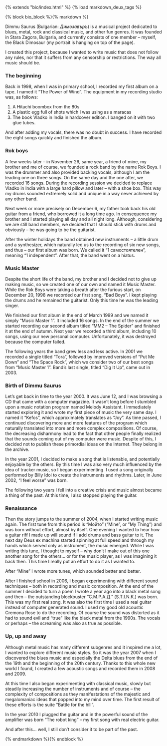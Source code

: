 {% extends "bio/index.html" %}
{% load markdown_deux_tags %}

{% block bio_block %}{% markdown %}

Dimmu Saurus (Bulgarian: *Димозавъръ*) is a musical project dedicated to blues, metal, rock and classical music, and other fun genres. It was founded in Stara Zagora, Bulgaria, and currently consists of one member – myself, the Black Dimosaur (my portrait is hanging on top of the page).

I created this project, because I wanted to write music that does not follow any rules, nor that it suffers from any censorship or restrictions. The way all music should be.

### The beginning
Back in 1998, when I was in primary school, I recorded my first album on a tape. I named it “The Power of Wind”. The equipment in my recording studio was, as follows:

1. A Hitachi boombox from the 80s
2. A plastic egg full of shots which I was using as a maracas
3. The book Vladko in India in hardcover edition. I banged on it with two glue tubes.

And after adding my vocals, there was no doubt in success. I have recorded the eight songs quickly and finished the album.

### Rok boys

A few weeks later – in November 26, same year, a friend of mine, my brother and me of course, we founded a rock band by the name Rok Boys. I was the drummer and also provided backing vocals, although I am the leading one on three songs. On the same day and the one after, we recorded 16 songs. During the recording session we decided to replace Vladko in India with a large hard pillow and later – with a shoe box. This way my drums sounded extremely solid and unique in a way never achieved by any other band.

Next week or more precisely on December 6, my father took back his old guitar from a friend, who borrowed it a long time ago. In consequence my brother and I started playing all day and all night long. Although, considering we are still band members, we decided that I should stick with drums and obviously – he was going to be the guitarist.

After the winter holidays the band obtained new instruments – a little drum and a synthesizer, which naturally led us to the recording of six new songs, and thus – our first album was born. We called it “1 самостоятелен”, meaning “1 independent”. After that, the band went on a hiatus.

### Music Master

Despite the short life of the band, my brother and I decided not to give up making music, so we created one of our own and named it Music Master. While the Rok Boys were taking a breath after the furious start, on December 20, 1998 we recorded our first song, “Bad Boys”. I kept playing the drums and he remained the guitarist. Only this time he was the leading singer.

We finished our first album in the end of March 1999 and we named it simply “Music Master 1”. It included 16 songs. In the end of the summer we started recording our second album titled “MM2 – The Spider” and finished it at the end of autumn. Next year we recorded a third album, including 10 songs, using our new personal computer. Unfortunately, it was destroyed because the computer failed.

The following years the band grew less and less active. In 2001 we recorded a single titled “Tora”, followed by improved versions of “Put Me Down” and “The Space Rock”, which we consider two of our best songs from “Music Master 1”. Band’s last single, titled “Dig It Up”, came out in 2003.

### Birth of Dimmu Saurus

Let’s get back in time to the year 2000. It was June 12, and I was browsing a CD that came with a computer magazine. It wasn’t long before I stumbled upon a music notation program named Melody Assistant. I immediately started exploring it and wrote my first piece of music the very same day. I named it “Kefos”, which approximately translates as “Joy”. As time passed, I continued discovering more and more features of the program which naturally translated into more and more complex compositions. Of course, the decreasing disharmony lead to the fact that other people finally realized that the sounds coming out of my computer were music. Despite of this, I decided not to publish these primordial ideas on the Internet. They belong in the archive.

In the year 2001, I decided to make a song that is listenable, and potentially enjoyable by the others. By this time I was also very much influenced by the idea of tracker music, so I began experimenting. I used a song originally performed by Billy Idol to create the instruments and rhythms. Later, in June 2002, “I feel worse” was born.

The following two years I fell into a creative crisis and music almost became a thing of the past. At this time, I also stopped playing the guitar.

### Renaissance

Then the story jumps to the summer of 2004, when I started writing music again. The first tune from this period is “Мойто” (“Mine”, or ”My Thing”) and was born without effort, almost by itself. One evening I wanted to hear how a guitar riff I made up will sound if I add drums and bass guitar to it. The next day Deus ex machina started spinning at full speed and through my hands which served only as instrument, the music emerged. While I was writing this tune, I thought to myself – why don’t I make out of this one another song for the others… or for the music player, as I was imagining it back then. This time I really put an effort to do it as I wanted to.

After “Mine” I wrote more tunes, which sounded better and better.

After I finished school in 2006, I began experimenting with different sound techniques – both in recording and music composition. At the end of the summer I decided to turn a poem I wrote a year ago into a black metal song and then – the outstanding blockbuster “С.М.Р.А.Д.” (S.T.I.N.K.) was born. This was my first real song. It was also the first time I used a real guitar instead of computer generated sound. I used my good old acoustic Cremona Rose to do the recording. Of course the sound was distorted as it had to sound evil and “true” like the black metal from the 1990s. The vocals or perhaps – the screaming was also as true as possible.

### Up, up and away

Although metal music has many different subgenres and it inspired me a lot, I wanted to explore different music styles. So it was the year 2007 when I discovered the blues music and especially the Delta blues from the end of the 19th and the beginning of the 20th century. Thanks to this whole new world I found, I created a few acoustic songs and recorded them in 2008 and 2009.

At this time I also began experimenting with classical music, slowly but steadily increasing the number of instruments and of course – the complexity of compositions as they manifestations of the majestic and megalomaniac ideas that popped into my mind over time. The first result of these efforts is the suite “Battle for the hill”.

In the year 2010 I plugged the guitar and in the powerful sound of the amplifier was born “The robot king” – my first song with real electric guitar.

And after this… well, I still don’t consider it to be part of the past.

{% endmarkdown %}{% endblock %}
